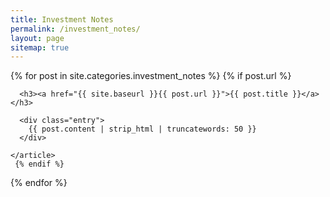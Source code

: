 ```yaml
---
title: Investment Notes
permalink: /investment_notes/
layout: page
sitemap: true 
---
```



<div class="page_list">
  {% for post in site.categories.investment_notes %}
   {% if post.url %}
    <article class="page_list">

      <h3><a href="{{ site.baseurl }}{{ post.url }}">{{ post.title }}</a></h3>

      <div class="entry">
        {{ post.content | strip_html | truncatewords: 50 }}
      </div>
      
    </article>
     {% endif %}
  {% endfor %}
</div>


